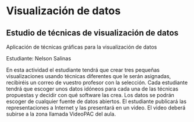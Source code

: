 # Visualización de datos
## Estudio de técnicas de visualización de datos
Aplicación de técnicas gráficas para la visualización de datos

Estudiante: Nelson Salinas

En esta actividad el estudiante  tendrá que crear tres pequeñas visualizaciones usando técnicas diferentes que le serán asignadas, recibiréis un correo de vuestro profesor con la selección. Cada estudiante tendrá que escoger unos datos idóneos para cada una de las técnicas propuestas y decidir con qué software las crea. Los datos se podrán escoger de cualquier fuente de datos abiertos. El estudiante publicará las representaciones a Internet y las presentará en un video. El video deberá subirse a la zona llamada VideoPAC del aula.

